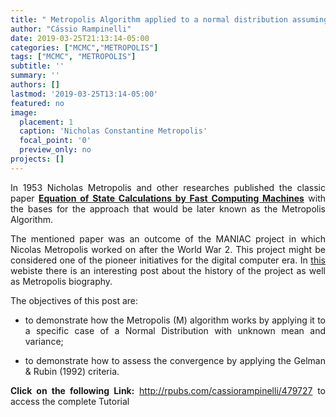 ```yaml
---
title: " Metropolis Algorithm applied to a normal distribution assuming unknown mean and variance"
author: "Cássio Rampinelli"
date: 2019-03-25T21:13:14-05:00
categories: ["MCMC","METROPOLIS"]
tags: ["MCMC", "METROPOLIS"]
subtitle: ''
summary: ''
authors: []
lastmod: '2019-03-25T13:14-05:00'
featured: no
image:
  placement: 1
  caption: 'Nicholas Constantine Metropolis'
  focal_point: '0'
  preview_only: no
projects: []
---
```


<div style="text-align: justify">

In 1953 Nicholas Metropolis and other researches published the classic paper [**Equation of State Calculations by Fast Computing Machines**](https://aip.scitation.org/doi/pdf/10.1063/1.1699114?casa_token=xJxA83TXHHYAAAAA:yFuuOfjZzeeAN-2zUi9nGJAzOeBBExKGM4lH5xoJFHQi1e4jjoU7d3dpMveRn4BtphbSZW_bPdch) with the bases for the approach that would be later known as the Metropolis Algorithm.

The mentioned paper was an outcome of the MANIAC project in which Nicolas Metropolis worked on after the World War 2. This project might be considered one of the pioneer initiatives for the digital computer era. In [this](https://www.atomicheritage.org/profile/nicholas-metropolis) webiste there is an interesting post about the history of the project as well as Metropolis biography.

The objectives of this post are:


* to demonstrate how the Metropolis (M) algorithm works by applying it to a specific case of a Normal Distribution with unknown mean and variance;

* to demonstrate how to assess the convergence by applying the Gelman & Rubin (1992) criteria. 

**Click on the following Link:** http://rpubs.com/cassiorampinelli/479727 to access the complete Tutorial
